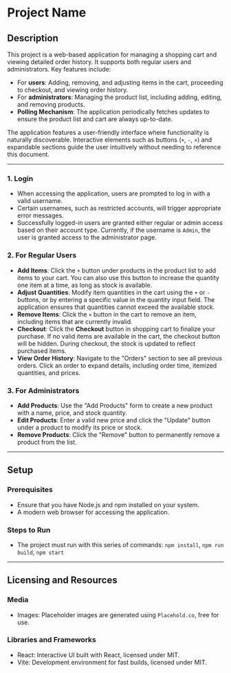 # **Project Name**

## **Description**
This project is a web-based application for managing a shopping cart and viewing detailed order history. It supports both regular users and administrators. Key features include:
- For **users**: Adding, removing, and adjusting items in the cart, proceeding to checkout, and viewing order history.
- For **administrators**: Managing the product list, including adding, editing, and removing products.
- **Polling Mechanism**: The application periodically fetches updates to ensure the product list and cart are always up-to-date.

The application features a user-friendly interface where functionality is naturally discoverable. Interactive elements such as buttons (`+`, `-`, `×`) and expandable sections guide the user intuitively without needing to reference this document.

---

### **1. Login**
- When accessing the application, users are prompted to log in with a valid username.
- Certain usernames, such as restricted accounts, will trigger appropriate error messages.
- Successfully logged-in users are granted either regular or admin access based on their account type. Currently, if the username is `Admin`, the user is granted access to the administrator page.

### **2. For Regular Users**
- **Add Items**: 
  Click the `+` button under products in the product list to add items to your cart. You can also use this button to increase the quantity one item at a time, as long as stock is available.
- **Adjust Quantities**: 
  Modify item quantities in the cart using the `+` or `-` buttons, or by entering a specific value in the quantity input field. The application ensures that quantities cannot exceed the available stock.
- **Remove Items**: 
  Click the `×` button in the cart to remove an item, including items that are currently invalid.
- **Checkout**: 
  Click the **Checkout** button in shopping cart to finalize your purchase. If no valid items are available in the cart, the checkout button will be hidden. During checkout, the stock is updated to reflect purchased items.
- **View Order History**: 
  Navigate to the "Orders" section to see all previous orders. Click an order to expand details, including order time, itemized quantities, and prices.

### **3. For Administrators**
- **Add Products**: 
  Use the "Add Products" form to create a new product with a name, price, and stock quantity.
- **Edit Products**: 
  Enter a valid new price and click the "Update" button under a product to modify its price or stock.
- **Remove Products**: 
  Click the "Remove" button to permanently remove a product from the list.

---

## **Setup**

### **Prerequisites**
- Ensure that you have Node.js and npm installed on your system.
- A modern web browser for accessing the application.

### **Steps to Run**
- The project must run with this series of commands: `npm install`, `npm run build`, `npm start`

---

## **Licensing and Resources**

### **Media**
- Images: Placeholder images are generated using `Placehold.co`, free for use.

### **Libraries and Frameworks**
- React: Interactive UI built with React, licensed under MIT.
- Vite: Development environment for fast builds, licensed under MIT.